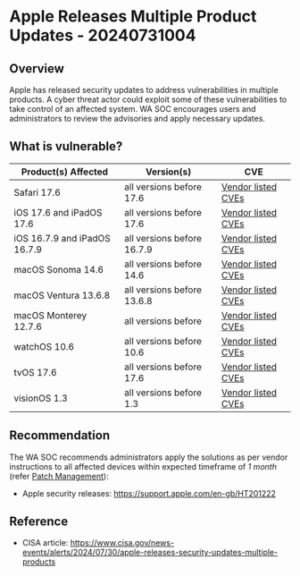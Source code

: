 # Apple Releases Multiple Product Updates - 20240731004

## Overview

Apple has released security updates to address vulnerabilities in multiple products. A cyber threat actor could exploit some of these vulnerabilities to take control of an affected system. WA SOC encourages users and administrators to review the advisories and apply necessary updates.

## What is vulnerable?

| Product(s) Affected          | Version(s)                 | CVE                                                      |
| ---------------------------- | -------------------------- | -------------------------------------------------------- |
| Safari 17.6                  | all versions before 17.6   | [Vendor listed CVEs](https://support.apple.com/en-us/HT214121) |
| iOS 17.6 and iPadOS 17.6     | all versions before 17.6   | [Vendor listed CVEs](https://support.apple.com/en-us/HT214117) |
| iOS 16.7.9 and iPadOS 16.7.9 | all versions before 16.7.9 | [Vendor listed CVEs](https://support.apple.com/en-us/HT214116) |
| macOS Sonoma 14.6            | all versions before 14.6   | [Vendor listed CVEs](https://support.apple.com/en-us/HT214119) |
| macOS Ventura 13.6.8         | all versions before 13.6.8 | [Vendor listed CVEs](https://support.apple.com/en-us/HT214120) |
| macOS Monterey 12.7.6        | all versions before        | [Vendor listed CVEs](https://support.apple.com/en-us/HT214118) |
| watchOS 10.6                 | all versions before 10.6   | [Vendor listed CVEs](https://support.apple.com/en-us/HT214124) |
| tvOS 17.6                    | all versions before 17.6   | [Vendor listed CVEs](https://support.apple.com/en-us/HT214122) |
| visionOS 1.3                 | all versions before 1.3    | [Vendor listed CVEs](https://support.apple.com/en-us/HT214123) |

## Recommendation

The WA SOC recommends administrators apply the solutions as per vendor instructions to all affected devices within expected timeframe of *1 month* (refer [Patch Management](../guidelines/patch-management.md)):

- Apple security releases: <https://support.apple.com/en-gb/HT201222>

## Reference

- CISA article: <https://www.cisa.gov/news-events/alerts/2024/07/30/apple-releases-security-updates-multiple-products>
